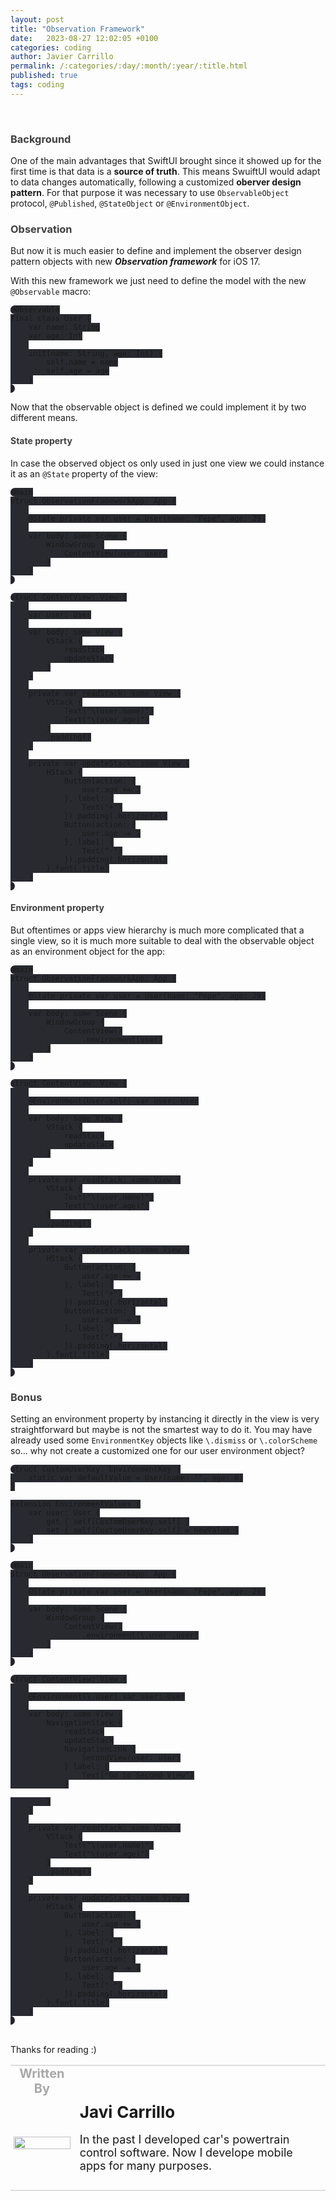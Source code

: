 ```yaml
---
layout: post
title: "Observation Framework"
date:   2023-08-27 12:02:05 +0100
categories: coding
author: Javier Carrillo
permalink: /:categories/:day/:month/:year/:title.html
published: true
tags: coding
---
```

<br>
<h3 style="color: #403F3F">Background</h3>

One of the main advantages that SwiftUI brought since it showed up for the first time is that data is a **source of truth**. This means SwuiftUI would adapt to data changes automatically, following a customized **oberver design pattern**. For that purpose it was necessary to use `ObservableObject` protocol, `@Published`, `@StateObject` or `@EnvironmentObject`.

<h3 style="color: #403F3F">Observation</h3>

But now it is much easier to define and implement the observer design pattern objects with new ***Observation framework*** for iOS 17.

With this new framework we just need to define the model with the new `@Observable` macro:
<pre><code class="hljs" style="background:#292A30;border-radius:8px">@<span class="hljs-type">Observable</span>
<span class="hljs-keyword">final</span> <span class="hljs-class"><span class="hljs-keyword">class</span> <span class="hljs-title">User</span> </span>{
    <span class="hljs-keyword">var</span> name: <span class="hljs-type">String</span>
    <span class="hljs-keyword">var</span> age: <span class="hljs-type">Int</span>
    
   <span class="hljs-attribute"> init</span>(name: <span class="hljs-type">String</span>, age: <span class="hljs-type">Int</span>) {
        <span class="hljs-keyword">self</span>.<span class="hljs-attribute">name</span> = name
        <span class="hljs-keyword">self</span>.<span class="hljs-attribute">age</span> = age
    }
}</code></pre>

Now that the observable object is defined we could implement it by two different means.

<h4 style="color: #403F3F">State property</h4>

In case the observed object os only used in just one view we could instance it as an `@State` property of the view:
<pre><code class="hljs" style="background:#292A30;border-radius:8px">@main
<span class="hljs-class"><span class="hljs-keyword">struct</span> <span class="hljs-title">ObservationFrameworkApp</span>: <span class="hljs-title">App</span> </span>{
    
    @<span class="hljs-type">State</span> <span class="hljs-keyword">private</span> <span class="hljs-keyword">var</span> user =<span class="hljs-attribute"> User</span>(name: <span class="hljs-string">"Pepe"</span>, age: <span class="hljs-number">29</span>)
    
    <span class="hljs-keyword">var</span> body: <span class="hljs-keyword">some</span> <span class="hljs-type">Scene</span> {
        <span class="hljs-type">WindowGroup</span> {
           <span class="hljs-attribute"> ContentView</span>(user: user)
        }
    }
}</code></pre>

<pre><code class="hljs" style="background:#292A30;border-radius:8px"><span class="hljs-class"><span class="hljs-keyword">struct</span> <span class="hljs-title">ContentView</span>: <span class="hljs-title">View</span> </span>{
    
    <span class="hljs-keyword">var</span> user: <span class="hljs-type">User</span>
    
    <span class="hljs-keyword">var</span> body: <span class="hljs-keyword">some</span> <span class="hljs-type">View</span> {
        <span class="hljs-type">VStack</span> {
            readStack
            updateStack
        }
    }
    
    <span class="hljs-keyword">private</span> <span class="hljs-keyword">var</span> readStack: <span class="hljs-keyword">some</span> <span class="hljs-type">View</span> {
        <span class="hljs-type">VStack</span> {
           <span class="hljs-attribute"> Text</span>(<span class="hljs-string">"\(user.name)"</span>)
           <span class="hljs-attribute"> Text</span>(<span class="hljs-string">"\(user.age)"</span>)
        }
        .<span class="hljs-literal">padding</span>()
    }
    
    <span class="hljs-keyword">private</span> <span class="hljs-keyword">var</span> updateStack: <span class="hljs-keyword">some</span> <span class="hljs-type">View</span> {
        <span class="hljs-type">HStack</span> {
           <span class="hljs-attribute"> Button</span>(action: {
                user.<span class="hljs-attribute">age</span> += <span class="hljs-number">1</span>
            }, label: {
               <span class="hljs-attribute"> Text</span>(<span class="hljs-string">"+"</span>)
            }).<span class="hljs-attribute">padding</span>(.<span class="hljs-attribute">horizontal</span>)
           <span class="hljs-attribute"> Button</span>(action: {
                user.<span class="hljs-attribute">age</span> -= <span class="hljs-number">1</span>
            }, label: {
               <span class="hljs-attribute"> Text</span>(<span class="hljs-string">"-"</span>)
            }).<span class="hljs-attribute">padding</span>(.<span class="hljs-attribute">horizontal</span>)
        }.<span class="hljs-attribute">font</span>(.<span class="hljs-attribute">title</span>)
    }
}</code></pre>

<h4 style="color: #403F3F">Environment property</h4>

But oftentimes or apps view hierarchy is much more complicated that a single view, so it is much more suitable to deal with the observable object as an environment object for the app:

<pre><code class="hljs" style="background:#292A30;border-radius:8px">@main
<span class="hljs-class"><span class="hljs-keyword">struct</span> <span class="hljs-title">ObservationFrameworkApp</span>: <span class="hljs-title">App</span> </span>{
    
    @<span class="hljs-type">State</span> <span class="hljs-keyword">private</span> <span class="hljs-keyword">var</span> user =<span class="hljs-attribute"> User</span>(name: <span class="hljs-string">"Pepe"</span>, age: <span class="hljs-number">29</span>)
    
    <span class="hljs-keyword">var</span> body: <span class="hljs-keyword">some</span> <span class="hljs-type">Scene</span> {
        <span class="hljs-type">WindowGroup</span> {
           <span class="hljs-attribute"> ContentView</span>()
                .<span class="hljs-literal">environment</span>(user)
        }
    }
}</code></pre>

<pre><code class="hljs" style="background:#292A30;border-radius:8px"><span class="hljs-class"><span class="hljs-keyword">struct</span> <span class="hljs-title">ContentView</span>: <span class="hljs-title">View</span> </span>{
    
    @<span class="hljs-type">Environment</span>(<span class="hljs-type">User</span>.<span class="hljs-attribute">self</span>) <span class="hljs-keyword">var</span> user: <span class="hljs-type">User</span>
    
    <span class="hljs-keyword">var</span> body: <span class="hljs-keyword">some</span> <span class="hljs-type">View</span> {
        <span class="hljs-type">VStack</span> {
            readStack
            updateStack
        }
    }
    
    <span class="hljs-keyword">private</span> <span class="hljs-keyword">var</span> readStack: <span class="hljs-keyword">some</span> <span class="hljs-type">View</span> {
        <span class="hljs-type">VStack</span> {
           <span class="hljs-attribute"> Text</span>(<span class="hljs-string">"\(user.name)"</span>)
           <span class="hljs-attribute"> Text</span>(<span class="hljs-string">"\(user.age)"</span>)
        }
        .<span class="hljs-literal">padding</span>()
    }
    
    <span class="hljs-keyword">private</span> <span class="hljs-keyword">var</span> updateStack: <span class="hljs-keyword">some</span> <span class="hljs-type">View</span> {
        <span class="hljs-type">HStack</span> {
           <span class="hljs-attribute"> Button</span>(action: {
                user.<span class="hljs-attribute">age</span> += <span class="hljs-number">1</span>
            }, label: {
               <span class="hljs-attribute"> Text</span>(<span class="hljs-string">"+"</span>)
            }).<span class="hljs-attribute">padding</span>(.<span class="hljs-attribute">horizontal</span>)
           <span class="hljs-attribute"> Button</span>(action: {
                user.<span class="hljs-attribute">age</span> -= <span class="hljs-number">1</span>
            }, label: {
               <span class="hljs-attribute"> Text</span>(<span class="hljs-string">"-"</span>)
            }).<span class="hljs-attribute">padding</span>(.<span class="hljs-attribute">horizontal</span>)
        }.<span class="hljs-attribute">font</span>(.<span class="hljs-attribute">title</span>)
    }
}</code></pre>

<h3 style="color: #403F3F">Bonus</h3>

Setting an environment property by instancing it directly in the view is very straightforward but maybe is not the smartest way to do it. You may have already used some `EnvironmentKey` objects like `\.dismiss` or `\.colorScheme` so... why not create a customized one for our user environment object?
<pre><code class="hljs" style="background:#292A30;border-radius:8px"><span class="hljs-class"><span class="hljs-keyword">struct</span> <span class="hljs-title">CustomUserKey</span>: <span class="hljs-title">EnvironmentKey</span> </span>{
    <span class="hljs-keyword">static</span> <span class="hljs-keyword">var</span> defaultValue =<span class="hljs-attribute"> User</span>(name: <span class="hljs-string">""</span>, age: <span class="hljs-number">0</span>)
}

<span class="hljs-class"><span class="hljs-keyword">extension</span> <span class="hljs-title">EnvironmentValues</span> </span>{
    <span class="hljs-keyword">var</span> user: <span class="hljs-type">User</span> {
        <span class="hljs-keyword">get</span> { <span class="hljs-keyword">self</span>[<span class="hljs-type">CustomUserKey</span>.<span class="hljs-attribute">self</span>] }
        <span class="hljs-keyword">set</span> { <span class="hljs-keyword">self</span>[<span class="hljs-type">CustomUserKey</span>.<span class="hljs-attribute">self</span>] = newValue }
    }
}</code></pre>

<pre><code class="hljs" style="background:#292A30;border-radius:8px">@main
<span class="hljs-class"><span class="hljs-keyword">struct</span> <span class="hljs-title">ObservationFrameworkApp</span>: <span class="hljs-title">App</span> </span>{
    
    @<span class="hljs-type">State</span> <span class="hljs-keyword">private</span> <span class="hljs-keyword">var</span> user =<span class="hljs-attribute"> User</span>(name: <span class="hljs-string">"Pepe"</span>, age: <span class="hljs-number">29</span>)
    
    <span class="hljs-keyword">var</span> body: <span class="hljs-keyword">some</span> <span class="hljs-type">Scene</span> {
        <span class="hljs-type">WindowGroup</span> {
           <span class="hljs-attribute"> ContentView</span>()
                .<span class="hljs-literal">environment</span>(\.<span class="hljs-attribute">user</span> ,user)
        }
    }
}</code></pre>

<pre><code class="hljs" style="background:#292A30;border-radius:8px"><span class="hljs-class"><span class="hljs-keyword">struct</span> <span class="hljs-title">ContentView</span>: <span class="hljs-title">View</span> </span>{
    
    @<span class="hljs-type">Environment</span>(\.<span class="hljs-attribute">user</span>) <span class="hljs-keyword">var</span> user: <span class="hljs-type">User</span>
    
    <span class="hljs-keyword">var</span> body: <span class="hljs-keyword">some</span> <span class="hljs-type">View</span> {
        <span class="hljs-type">NavigationStack</span> {
            readStack
            updateStack
            <span class="hljs-type">NavigationLink</span> {
               <span class="hljs-attribute"> SecondView</span>(user: user)
            } label: {
               <span class="hljs-attribute"> Text</span>(<span class="hljs-string">"Go to Second View"</span>)
            }

        }
    }
    
    <span class="hljs-keyword">private</span> <span class="hljs-keyword">var</span> readStack: <span class="hljs-keyword">some</span> <span class="hljs-type">View</span> {
        <span class="hljs-type">VStack</span> {
           <span class="hljs-attribute"> Text</span>(<span class="hljs-string">"\(user.name)"</span>)
           <span class="hljs-attribute"> Text</span>(<span class="hljs-string">"\(user.age)"</span>)
        }
        .<span class="hljs-literal">padding</span>()
    }
    
    <span class="hljs-keyword">private</span> <span class="hljs-keyword">var</span> updateStack: <span class="hljs-keyword">some</span> <span class="hljs-type">View</span> {
        <span class="hljs-type">HStack</span> {
           <span class="hljs-attribute"> Button</span>(action: {
                user.<span class="hljs-attribute">age</span> += <span class="hljs-number">1</span>
            }, label: {
               <span class="hljs-attribute"> Text</span>(<span class="hljs-string">"+"</span>)
            }).<span class="hljs-attribute">padding</span>(.<span class="hljs-attribute">horizontal</span>)
           <span class="hljs-attribute"> Button</span>(action: {
                user.<span class="hljs-attribute">age</span> -= <span class="hljs-number">1</span>
            }, label: {
               <span class="hljs-attribute"> Text</span>(<span class="hljs-string">"-"</span>)
            }).<span class="hljs-attribute">padding</span>(.<span class="hljs-attribute">horizontal</span>)
        }.<span class="hljs-attribute">font</span>(.<span class="hljs-attribute">title</span>)
    }
}</code></pre>

<br>
Thanks for reading :)

<br>
<table style="width: 100%; overflow: scroll; border-right: 0px solid gray; border-left: 0px solid gray">
    <tr style="border-right: 0px solid gray; border-left: 0px solid gray">
        <td style="width: 20%; border-top: 2px solid #DDDDDD; border-left: 0px solid gray; border-right: 0px solid gray; border-bottom: 0px solid gray; text-align: center; vertical-align: center; padding: 0px">
            <p style="color: #A8A8A8; font-size: 20px; margin: 0px 0px"><b>Written By</b></p>
        </td>
        <td style="border-top: 2px solid #DDDDDD; border-left: 0px solid gray; border-right: 0px solid gray; border-bottom: 0px solid gray; text-align: center; vertical-align: center; padding: 0px">
            <p style="color: #A8A8A8; font-size: 20px"><b></b></p>
        </td>
    </tr>
    <tr style="border-right: 0px solid gray; border-left: 0px solid gray">
        <td style="border-top: 0px solid gray; border-left: 0px solid gray; border-right: 0px solid gray; border-bottom: 2px solid #DDDDDD; color: gray; font-size: 20px; background-color: #FDFDFD; text-align: center; vertical-align: center; horizontal-align: center; padding: 5px">
        <img style="display: block; margin-left: auto; margin-right: auto; width: 100%; object-fit: contain" src="/assets/img/yo.png">
        </td>
        <td style="border-top: 0px solid gray; border-left: 0px solid gray; border-right: 0px solid gray; border-bottom: 2px solid #DDDDDD; background-color: #FDFDFD; text-align: left; vertical-align: center; padding: 10px">
            <p style="font-size: 26px; margin: 0px 0px"><b>Javi Carrillo</b></p>
            <p style="font-size: 18px">In the past I developed car's powertrain control software. Now I develope mobile apps for many purposes.</p>
        </td>
    </tr>
</table>




